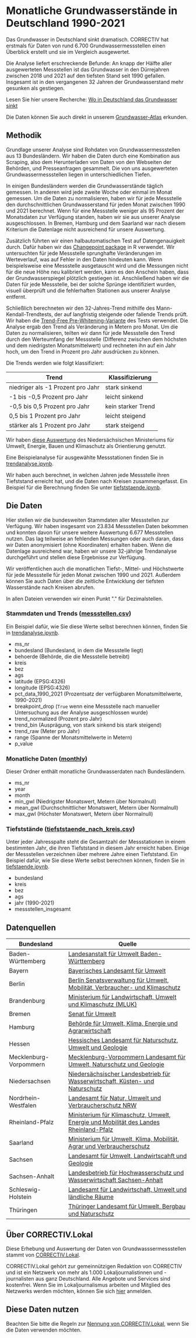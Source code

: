 # Monatliche Grundwasserstände in Deutschland 1990-2021

Das Grundwasser in Deutschland sinkt dramatisch. CORRECTIV hat erstmals für Daten von rund 6.700 Grundwassermessstellen einen Überblick erstellt und sie im Vergleich ausgewertet.

Die Analyse liefert erschreckende Befunde: An knapp der Hälfte aller ausgewerteten Messstellen ist das Grundwasser in den Dürrejahren zwischen 2018 und 2021 auf den tiefsten Stand seit 1990 gefallen. Insgesamt ist in den vergangenen 32 Jahren der Grundwasserstand mehr gesunken als gestiegen.

Lesen Sie hier unsere Recherche: [Wo in Deutschland das Grundwasser sinkt](https://correctiv.org/?p=129473)

Die Daten können Sie auch direkt in unserem [Grundwasser-Atlas](https://correctiv.github.io/gw-explorer/) erkunden.

## Methodik

Grundlage unserer Analyse sind Rohdaten von Grundwassermessstellen aus 13 Bundesländern. Wir haben die Daten durch eine Kombination aus Scraping, also dem Herunterladen von Daten von den Webseiten der Behörden, und Presseanfragen gesammelt. Die von uns ausgewerteten Grundwassermessstellen liegen in unterschiedlichen Tiefen.

In einigen Bundesländern werden die Grundwasserstände täglich gemessen. In anderen wird jede zweite Woche oder einmal im Monat gemessen. Um die Daten zu normalisieren, haben wir für jede Messstelle den durchschnittlichen Grundwasserstand für jeden Monat zwischen 1990 und 2021 berechnet. Wenn für eine Messstelle weniger als 95 Prozent der Monatsdaten zur Verfügung standen, haben wir sie aus unserer Analyse ausgeschlossen. In Bremen, Hamburg und dem Saarland war nach diesem Kriterium die Datenlage nicht ausreichend für unsere Auswertung.

Zusätzlich führten wir einen halbautomatischen Test auf Datengenauigkeit durch. Dafür haben wir das [Changepoint package](https://rdrr.io/cran/changepoint/man/cpt.mean.html) in R verwendet. Wir untersuchten für jede Messstelle sprunghafte Veränderungen im Werteverlauf, was auf Fehler in den Daten hindeuten kann. Wenn beispielsweise eine Messstelle ausgetauscht wird und die Messungen nicht für die neue Höhe neu kalibriert werden, kann es den Anschein haben, dass der Grundwasserspiegel plötzlich gestiegen ist. Anschließend haben wir die Daten für jede Messstelle, bei der solche Sprünge identifiziert wurden, visuell überprüft und die fehlerhaften Stationen aus unserer Analyse entfernt.

Schließlich berechneten wir den 32-Jahres-Trend mithilfe des Mann-Kendall-Trendtests, der auf langfristig steigende oder fallende Trends prüft. Wir haben die [Trend-Free Pre-Whitening-Variante](https://rdrr.io/cran/modifiedmk/man/tfpwmk.html) des Tests verwendet. Die Analyse ergab den Trend als Veränderung in Metern pro Monat. Um die Daten zu normalisieren, teilten wir dann für jede Messstelle den Trend durch den Werteumfang der Messstelle (Differenz zwischen dem höchsten und dem niedrigsten Monatsmittelwert) und rechneten ihn auf ein Jahr hoch, um den Trend in Prozent pro Jahr ausdrücken zu können.

Die Trends werden wie folgt klassifiziert:

Trend                                         | Klassifizierung    |
--------------------------------------------- | ------------------ |
niedriger als -1 Prozent pro Jahr             | stark sinkend      |
-1 bis -0,5 Prozent pro Jahr                  | leicht sinkend     |
-0,5 bis 0,5 Prozent pro Jahr | kein starker Trend |
0,5 bis 1 Prozent pro Jahr                    | leicht steigend    |
stärker als 1 Prozent pro Jahr                | stark steigend     |

Wir haben [diese Auswertung](https://www.google.com/url?q=https://www.umwelt.niedersachsen.de/startseite/themen/wasser/grundwasser/grundwasserbericht_niedersachsen/grundwassermenge/einfuhrung/trendanalyse/auswertungen-105741.html&sa=D&source=docs&ust=1666630468290243&usg=AOvVaw3XjlZDnmTe6a3QWsaA7UcD) des Niedersächsischen Ministeriums für Umwelt, Energie, Bauen und Klimaschutz als Orientierung genutzt.

Eine Beispielanalyse für ausgewählte Messstationen finden Sie in [trendanalyse.ipynb](trendanalyse.ipynb).

Wir haben auch berechnet, in welchen Jahren jede Messstelle ihren Tiefststand erreicht hat, und die Daten nach Kreisen zusammengefasst. Ein Beispiel für die Berechnung finden Sie unter [tiefststaende.ipynb](tiefststaende.ipynb).

## Die Daten

Hier stellen wir die bundesweiten Stammdaten aller Messstellen zur Verfügung. Wir haben insgesamt von 23.834 Messstellen Daten bekommen und konnten davon für unsere weitere Auswertung 6.677 Messstellen nutzen. Das lag teilweise an fehlenden Messungen oder auch daran, dass wir Daten anonymisiert (ohne Koordinaten) erhalten haben. Wenn die Datenlage ausreichend war, haben wir unsere 32-jährige Trendanalyse durchgeführt und stellen diese Ergebnisse zur Verfügung.

Wir veröffentlichen auch die monatlichen Tiefst-, Mittel- und Höchstwerte für jede Messstelle für jeden Monat zwischen 1990 und 2021. Außerdem können Sie auch Daten über die zeitliche Entwicklung der tiefsten Wasserstände nach Kreisen abrufen.

In allen Dateien verwenden wir einen Punkt "." für Dezimalstellen.

### Stammdaten und Trends ([messstellen.csv](messstellen.csv))

Ein Beispiel dafür, wie Sie diese Werte selbst berechnen können, finden Sie in [trendanalyse.ipynb](trendanalyse.ipynb).

- ms_nr
- bundesland (Bundesland, in dem die Messstelle liegt)
- behoerde (Behörde, die die Messstelle betreibt)
- kreis
- bez
- ags
- latitude (EPSG:4326)
- longitude (EPSG:4326)
- pct_data_1990_2021 (Prozentsatz der verfügbaren Monatsmittelwerte, 1990-2021)
- breakpoint_drop (`True` wenn eine Messstelle nach manueller Untersuchung aus der Analyse ausgeschlossen wurde)
- trend_normalized (Prozent pro Jahr)
- trend_bin (Ausprägung, von stark sinkend bis stark steigend)
- trend_raw (Meter pro Jahr)
- range (Spanne der Monatsmittelwerte in Metern)
- p_value

### Monatliche Daten ([monthly](monthly/))

Dieser Ordner enthält monatliche Grundwasserdaten nach Bundesländern.

- ms_nr
- year
- month
- min_gwl (Niedrigster Monatswert, Metern über Normalnull)
- mean_gwl (Durchschnittlicher Monatswert, Metern über Normalnull)
- max_gwl (Höchster Monatswert, Metern über Normalnull)

### Tiefststände ([tiefststaende_nach_kreis.csv](tiefststaende_nach_kreis.csv))

Unter jeder Jahresspalte steht die Gesamtzahl der Messstationen in einem bestimmten Jahr, die ihren Tiefststand in diesem Jahr erreicht haben. Einige der Messstellen verzeichnen über mehrere Jahre einen Tiefststand. Ein Beispiel dafür, wie Sie diese Werte selbst berechnen können, finden Sie in [tiefstaende.ipynb](tiefstaende.ipynb).

- bundesland
- kreis
- bez
- ags
- jahr (1990-2021)
- messstellen_insgesamt

## Datenquellen

| Bundesland             | Quelle                                                                                                                                                            |
|------------------------|-------------------------------------------------------------------------------------------------------------------------------------------------------------------|
| Baden-Württemberg      | [Landesanstalt für Umwelt Baden-Württemberg](https://udo.lubw.baden-wuerttemberg.de/public/)                                                                      |
| Bayern                 | [Bayerisches Landesamt für Umwelt](https://www.gkd.bayern.de/de/grundwasser/oberesstockwerk)                                                                      |
| Berlin                 | [Berlin Senatsverwaltung für Umwelt, Mobilität, Verbraucher- und Klimaschutz](https://wasserportal.berlin.de/messwerte.php?anzeige=tabelle&thema=gws&nstoffid=10) |
| Brandenburg            | [Ministerium für Landwirtschaft, Umwelt und Klimaschutz (MLUK)](https://apw.brandenburg.de/)                                                                      |
| Bremen                 | [Senat für Umwelt](https://www.bauumwelt.bremen.de/)                                                                                                              |
| Hamburg                | [Behörde für Umwelt, Klima, Energie und Agrarwirtschaft](https://www.hamburg.de/bukea/)                                                                           |
| Hessen                 | [Hessisches Landesamt für Naturschutz, Umwelt und Geologie](https://lgd.hessen.de/mapapps/resources/apps/lgd/index.html?lang=de)                                  |
| Mecklenburg-Vorpommern | [Mecklenburg-Vorpommern Landesamt für Umwelt, Naturschutz und Geologie](https://www.umweltkarten.mv-regierung.de/script/)                                         |
| Niedersachsen          | [Niedersächsischer Landesbetrieb für Wasserwirtschaft, Küsten- und Naturschutz](https://www.nlwkn.niedersachsen.de/startseite/)                                   |
| Nordrhein-Westfalen    | [Landesamt für Natur, Umwelt und Verbraucherschutz NRW](https://www.lanuv.nrw.de/)                                                                                |
| Rheinland-Pfalz        | [Ministerium für Klimaschutz, Umwelt, Energie und Mobilität des Landes Rheinland-Pfalz ](https://wasserportal.rlp-umwelt.de/servlet/is/1632/)                     |
| Saarland               | [Ministerium für Umwelt, Klima, Mobilität, Agrar und Verbraucherschutz](https://www.saarland.de/mukmav/DE/home/home_node.html)                                    |
| Sachsen                | [Landesamt für Umwelt, Landwirtscahft und Geologie ](https://www.umwelt.sachsen.de/umwelt/infosysteme/ida/)                                                       |
| Sachsen-Anhalt         | [Landesbetrieb für Hochwasserschutz und Wasserwirtschaft Sachsen-Anhalt](https://gld-sa.dhi-wasy.de/GLD-Portal/)                                                  |
| Schleswig-Holstein     | [Landesamt für Landwirtschaft, Umwelt und ländliche Räume](https://www.schleswig-holstein.de/DE/landesregierung/ministerien-behoerden/LLUR/llur_node.html)        |
| Thüringen              | [Thüringer Landesamt für Umwelt, Bergbau und Naturschutz](https://antares.thueringen.de/cadenza/;jsessionid=558E43B4468DB2CA8AAE1D4D9C435C27)                     |

## Über CORRECTIV.Lokal

Diese Erhebung und Auswertung der Daten von Grundwasssermessstellen stammt von [CORRECTIV.Lokal](https://correctiv.org/lokal/).

CORRECTIV.Lokal gehört zur gemeinnützigen Redaktion von CORRECTIV und ist ein Netzwerk von mehr als 1.000 Lokaljournalistinnen und -journalisten aus ganz Deutschland. Alle Angebote und Services sind kostenfrei. Wenn Sie im Lokaljournalismus arbeiten und Mitglied des Netzwerks werden möchten, können Sie sich [hier](https://correctiv.org/lokal/) anmelden.

## Diese Daten nutzen

Beachten Sie bitte die Regeln zur [Nennung von CORRECTIV.Lokal](https://docs.google.com/document/d/1qNWGf72hdjkJh2nBjvQXoAc7Flv-fkw9urfKe_PzZ9A/edit?usp=sharing), wenn Sie die Daten verwenden möchten.
